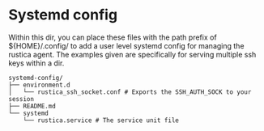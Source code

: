 # Systemd config

Within this dir, you can place these files with the path prefix of ${HOME}/.config/ to add a user level systemd config for managing the rustica agent.
The examples given are specifically for serving multiple ssh keys within a dir.

```
systemd-config/
├── environment.d
│   └── rustica_ssh_socket.conf # Exports the SSH_AUTH_SOCK to your session
├── README.md
└── systemd
    └── rustica.service # The service unit file
```
